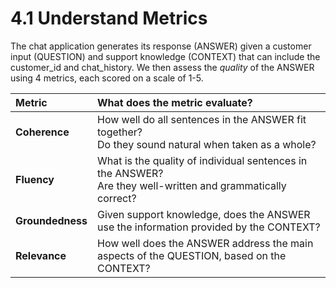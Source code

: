 # 4.1 Understand Metrics

The chat application generates its response (ANSWER) given a customer input (QUESTION) and support knowledge (CONTEXT) that can include the customer_id and chat_history. We then assess the _quality_ of the ANSWER using 4 metrics, each scored on a scale of 1-5.

| Metric | What does the metric evaluate? |
|:--|:--|
| **Coherence** | How well do all sentences in the ANSWER fit together? <br/> Do they sound natural when taken as a whole? |
| **Fluency** | What is the quality of individual sentences in the ANSWER? <br/> Are they well-written and grammatically correct? |
| **Groundedness**| Given support knowledge, does the ANSWER use the information provided by the CONTEXT? |
| **Relevance**| How well does the ANSWER address the main aspects of the QUESTION, based on the CONTEXT? |
